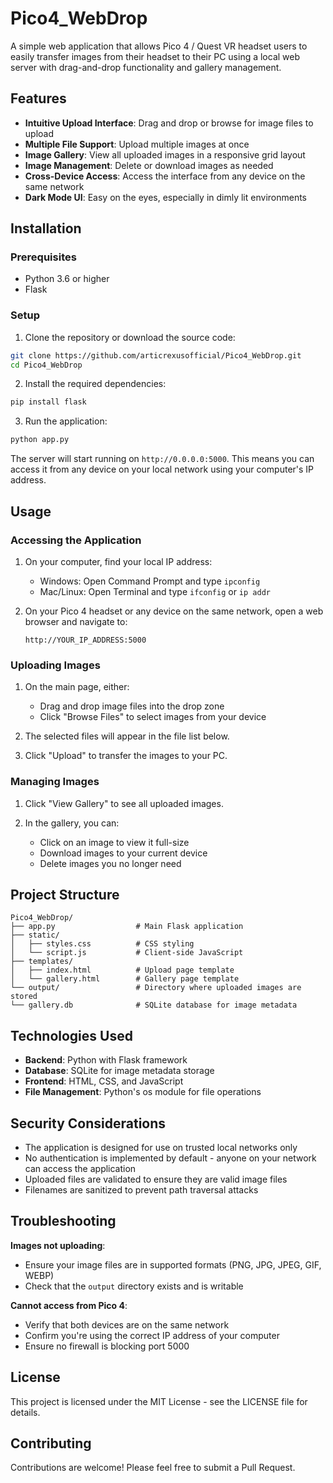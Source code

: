 # Pico4_WebDrop

A simple web application that allows Pico 4 / Quest VR headset users to easily transfer images from their headset to their PC using a local web server with drag-and-drop functionality and gallery management.

## Features

- **Intuitive Upload Interface**: Drag and drop or browse for image files to upload
- **Multiple File Support**: Upload multiple images at once
- **Image Gallery**: View all uploaded images in a responsive grid layout
- **Image Management**: Delete or download images as needed
- **Cross-Device Access**: Access the interface from any device on the same network
- **Dark Mode UI**: Easy on the eyes, especially in dimly lit environments

## Installation

### Prerequisites

- Python 3.6 or higher
- Flask

### Setup

1. Clone the repository or download the source code:

```bash
git clone https://github.com/articrexusofficial/Pico4_WebDrop.git
cd Pico4_WebDrop
```

2. Install the required dependencies:

```bash
pip install flask
```

3. Run the application:

```bash
python app.py
```

The server will start running on `http://0.0.0.0:5000`. This means you can access it from any device on your local network using your computer's IP address.

## Usage

### Accessing the Application

1. On your computer, find your local IP address:
   - Windows: Open Command Prompt and type `ipconfig`
   - Mac/Linux: Open Terminal and type `ifconfig` or `ip addr`

2. On your Pico 4 headset or any device on the same network, open a web browser and navigate to:
   ```
   http://YOUR_IP_ADDRESS:5000
   ```

### Uploading Images

1. On the main page, either:
   - Drag and drop image files into the drop zone
   - Click "Browse Files" to select images from your device

2. The selected files will appear in the file list below.

3. Click "Upload" to transfer the images to your PC.

### Managing Images

1. Click "View Gallery" to see all uploaded images.

2. In the gallery, you can:
   - Click on an image to view it full-size
   - Download images to your current device
   - Delete images you no longer need

## Project Structure

```
Pico4_WebDrop/
├── app.py                  # Main Flask application
├── static/
│   ├── styles.css          # CSS styling
│   └── script.js           # Client-side JavaScript
├── templates/
│   ├── index.html          # Upload page template
│   └── gallery.html        # Gallery page template
└── output/                 # Directory where uploaded images are stored
└── gallery.db              # SQLite database for image metadata
```

## Technologies Used

- **Backend**: Python with Flask framework
- **Database**: SQLite for image metadata storage
- **Frontend**: HTML, CSS, and JavaScript
- **File Management**: Python's os module for file operations

## Security Considerations

- The application is designed for use on trusted local networks only
- No authentication is implemented by default - anyone on your network can access the application
- Uploaded files are validated to ensure they are valid image files
- Filenames are sanitized to prevent path traversal attacks

## Troubleshooting

**Images not uploading**: 
- Ensure your image files are in supported formats (PNG, JPG, JPEG, GIF, WEBP)
- Check that the `output` directory exists and is writable

**Cannot access from Pico 4**:
- Verify that both devices are on the same network
- Confirm you're using the correct IP address of your computer
- Ensure no firewall is blocking port 5000

## License

This project is licensed under the MIT License - see the LICENSE file for details.

## Contributing

Contributions are welcome! Please feel free to submit a Pull Request.
